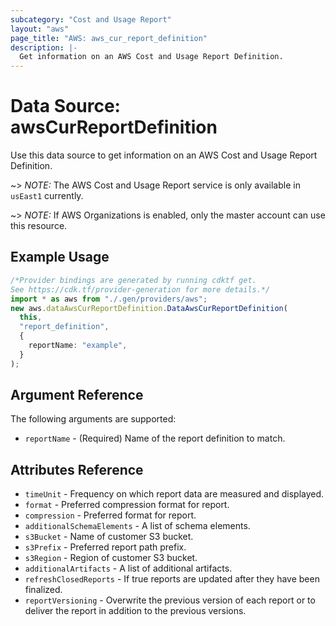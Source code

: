 ```yaml
---
subcategory: "Cost and Usage Report"
layout: "aws"
page_title: "AWS: aws_cur_report_definition"
description: |-
  Get information on an AWS Cost and Usage Report Definition.
---
```


# Data Source: awsCurReportDefinition

Use this data source to get information on an AWS Cost and Usage Report Definition.

\~> *NOTE:* The AWS Cost and Usage Report service is only available in `usEast1` currently.

\~> *NOTE:* If AWS Organizations is enabled, only the master account can use this resource.

## Example Usage

```typescript
/*Provider bindings are generated by running cdktf get.
See https://cdk.tf/provider-generation for more details.*/
import * as aws from "./.gen/providers/aws";
new aws.dataAwsCurReportDefinition.DataAwsCurReportDefinition(
  this,
  "report_definition",
  {
    reportName: "example",
  }
);

```

## Argument Reference

The following arguments are supported:

* `reportName` - (Required) Name of the report definition to match.

## Attributes Reference

* `timeUnit` - Frequency on which report data are measured and displayed.
* `format` - Preferred compression format for report.
* `compression` - Preferred format for report.
* `additionalSchemaElements` - A list of schema elements.
* `s3Bucket` - Name of customer S3 bucket.
* `s3Prefix` - Preferred report path prefix.
* `s3Region` - Region of customer S3 bucket.
* `additionalArtifacts` - A list of additional artifacts.
* `refreshClosedReports` - If true reports are updated after they have been finalized.
* `reportVersioning` - Overwrite the previous version of each report or to deliver the report in addition to the previous versions.
